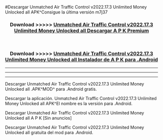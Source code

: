 #Descargar Unmatched Air Traffic Control v2022.17.3 Unlimited Money Unlocked all  APK^Consigue la última versión m7j37



<div align="center">
<h3>Download >>>>> <a href="https://es-sites.web.app/?es= Unmatched Air Traffic Control v2022.17.3 Unlimited Money Unlocked all ">Unmatched Air Traffic Control v2022.17.3 Unlimited Money Unlocked all  Descargar A P K Premium</a></h3><br>

<h3>Download >>>>> <a href="https://es-sites.web.app/?es= Unmatched Air Traffic Control v2022.17.3 Unlimited Money Unlocked all ">Unmatched Air Traffic Control v2022.17.3 Unlimited Money Unlocked all  Instalador de A P K para .Android</a></h3>
</div>


----------------------------------------------------------

----------------------------------------------------------

----------------------------------------------------------

Descargar Unmatched Air Traffic Control v2022.17.3 Unlimited Money Unlocked all  .APK^MOD^ para .Android gratis.

Descargar la aplicación. Unmatched Air Traffic Control v2022.17.3 Unlimited Money Unlocked all  APK^El nombre es la versión para .Android.

Descargar Unmatched Air Traffic Control v2022.17.3 Unlimited Money Unlocked all  A P K [Sin anuncios]

Descargar Unmatched Air Traffic Control v2022.17.3 Unlimited Money Unlocked all  gratuita del mod para .Android.